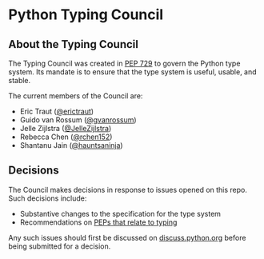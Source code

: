 # Python Typing Council

## About the Typing Council

The Typing Council was created in [PEP 729](https://peps.python.org/pep-0729/) to
govern the Python type system. Its mandate is to ensure that the type system is
useful, usable, and stable.

The current members of the Council are:

* Eric Traut ([@erictraut](https://github.com/erictraut))
* Guido van Rossum ([@gvanrossum](https://github.com/gvanrossum))
* Jelle Zijlstra ([@JelleZijlstra](https://github.com/JelleZijlstra))
* Rebecca Chen ([@rchen152](https://github.com/rchen152))
* Shantanu Jain ([@hauntsaninja](https://github.com/hauntsaninja))

## Decisions

The Council makes decisions in response to issues opened on this repo. Such
decisions include:

* Substantive changes to the specification for the type system
* Recommendations on [PEPs that relate to typing](https://peps.python.org/topic/typing/)

Any such issues should first be discussed on [discuss.python.org](https://discuss.python.org/c/typing/32)
before being submitted for a decision.
